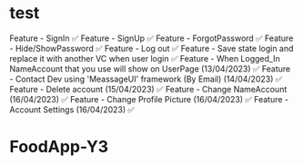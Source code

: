 # test

Feature - SignIn ✅
Feature - SignUp ✅
Feature - ForgotPassword ✅
Feature - Hide/ShowPassword ✅
Feature - Log out ✅
Feature - Save state login and replace it with another VC when user login ✅
Feature - When Logged_In NameAccount that you use will show on UserPage (13/04/2023) ✅
Feature - Contact Dev using 'MeassageUI' framework (By Email) (14/04/2023) ✅
Feature - Delete account (15/04/2023) ✅
Feature - Change NameAccount (16/04/2023) ✅
Feature - Change Profile Picture (16/04/2023) ✅
Feature - Account Settings (16/04/2023) ✅
# FoodApp-Y3
